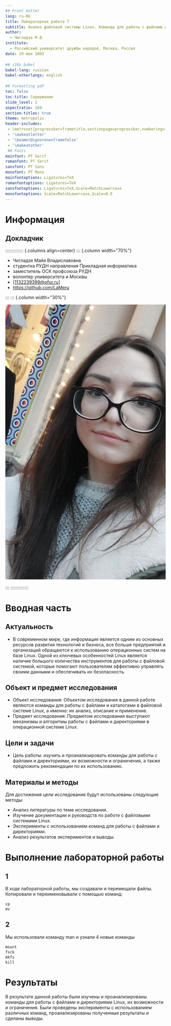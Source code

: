 ```yaml
---
## Front matter
lang: ru-RU
title: Лабораторная работа 7
subtitle: Анализ файловой системы Linux. Команды для работы с файлами и каталогами
author:
  - Чигладзе М.В.
institute:
  - Российский университет дружбы народов, Москва, Россия
date: 29 мая 2003

## i18n babel
babel-lang: russian
babel-otherlangs: english

## Formatting pdf
toc: false
toc-title: Содержание
slide_level: 2
aspectratio: 169
section-titles: true
theme: metropolis
header-includes:
 - \metroset{progressbar=frametitle,sectionpage=progressbar,numbering=fraction}
 - '\makeatletter'
 - '\beamer@ignorenonframefalse'
 - '\makeatother'
 ## Fonts
mainfont: PT Serif
romanfont: PT Serif
sansfont: PT Sans
monofont: PT Mono
mainfontoptions: Ligatures=TeX
romanfontoptions: Ligatures=TeX
sansfontoptions: Ligatures=TeX,Scale=MatchLowercase
monofontoptions: Scale=MatchLowercase,Scale=0.9
---
```


# Информация


## Докладчик

:::::::::::::: {.columns align=center}
::: {.column width="70%"}

  * Чигладзе Майя Владиславовна
  * студентка РУДН направления Прикладная информатика
  * заместитель ОСК профсоюза РУДН
  * волонтер университета и Москвы
  * [1132239399@pfur.ru]
  * <https://github.com/LaMeru>

:::
::: {.column width="30%"}

![](./image/IMG_20240129_120520_416.jpg)

:::
::::::::::::::

# Вводная часть


## Актуальность
 - В современном мире, где информация является одним из основных ресурсов развития технологий и бизнеса, все больше предприятий и организаций обращаются к использованию операционных систем на базе Linux. Одной из ключевых особенностей Linux является наличие большого количества инструментов для работы с файловой системой, которые помогают пользователям эффективно управлять своими данными и обеспечивать их безопасность.

## Объект и предмет исследования
 - Объект исследования: Объектом исследования в данной работе являются команды для работы с файлами и каталогами в файловой системе Linux, а именно: их анализ, описание и применение.
 - Предмет исследования: Предметом исследования выступают механизмы и алгоритмы работы с файлами и директориями в операционной системе Linux.

## Цели и задачи
 - Цель работы: изучить и проанализировать команды для работы с файлами и директориями, их возможности и ограничения, а также предложить рекомендации по их использованию.

## Материалы и методы

Для достижения цели исследования будут использованы следующие методы:
 - Анализ литературы по теме исследования.
 - Изучение документации и руководств по работе с файловыми системами Linux.
 - Эксперименты с использованием команд для работы с файлами и директориями.
 - Анализ результатов экспериментов и выводы.
 
# Выполнение лабораторной работы

## 1

В ходе лабораторной работы, мы создавали и перемещали файлы. Копировали и переименовывали с помощью команд:
```code
cp
mv
```

## 2

Мы использовали команду man и узнали 4 новые команды
```code
mount
fsck 
mkfs
kill
```

# Результаты

В результате данной работы были изучены и проанализированы команды для работы с файлами и директориями Linux, их возможности и ограничения. Были проведены эксперименты с использованием различных команд, проанализированы полученные результаты и сделаны выводы.
